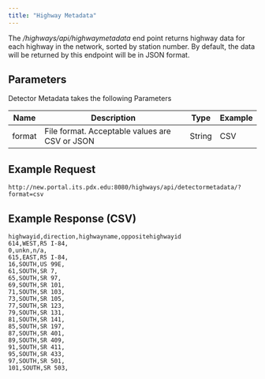 ```yaml
---
title: "Highway Metadata"
---
```

The _/highways/api/highwaymetadata_ end point returns highway data for each highway in the network, sorted by station number. By default, the data will be returned by this
endpoint will be in JSON format.

## Parameters
Detector Metadata takes the following Parameters

| Name         | Description                                        | Type   | Example      |
| ------------ | -------------------------------------------------- | ------ | ------------ |
|  format      | File format. Acceptable values are CSV or JSON     | String | CSV          |

## Example Request
```http://new.portal.its.pdx.edu:8080/highways/api/detectormetadata/?format=csv```

## Example Response (CSV)
```
highwayid,direction,highwayname,oppositehighwayid
614,WEST,R5 I-84,
0,unkn,n/a,
615,EAST,R5 I-84,
16,SOUTH,US 99E,
61,SOUTH,SR 7,
65,SOUTH,SR 97,
69,SOUTH,SR 101,
71,SOUTH,SR 103,
73,SOUTH,SR 105,
77,SOUTH,SR 123,
79,SOUTH,SR 131,
81,SOUTH,SR 141,
85,SOUTH,SR 197,
87,SOUTH,SR 401,
89,SOUTH,SR 409,
91,SOUTH,SR 411,
95,SOUTH,SR 433,
97,SOUTH,SR 501,
101,SOUTH,SR 503,
```
